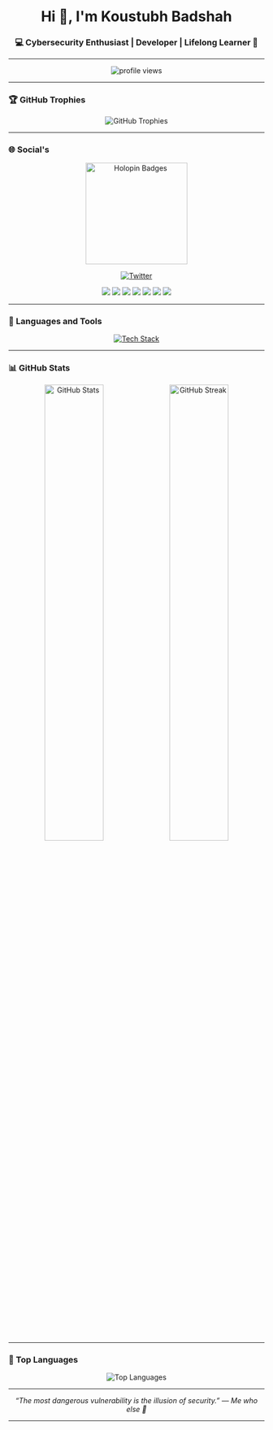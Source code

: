 <!-- Profile Header -->
<h1 align="center">Hi 👋, I'm Koustubh Badshah</h1>
<h3 align="center">💻 Cybersecurity Enthusiast | Developer | Lifelong Learner 🧠</h3>

---

<p align="center">
  <img src="https://komarev.com/ghpvc/?username=frustateduser&label=Profile%20views&color=0e75b6&style=flat-square" alt="profile views" />
</p>

---

### 🏆 GitHub Trophies
<p align="center">
  <img src="https://github-profile-trophy.vercel.app/?username=frustateduser&theme=onedark&margin-w=10&margin-h=10" alt="GitHub Trophies" />
</p>

---

### 🌐 Social's
<p align="center">
  <a href="https://www.holopin.io/@frustateduser" target="_blank"><img src="https://www.holopin.io/images/Long.svg" alt="Holopin Badges" width="200"/></a>
</p>

<p align="center">
  <a href="https://twitter.com/koustubhbadshah" target="blank"><img src="https://img.shields.io/twitter/follow/koustubhbadshah?logo=twitter&style=for-the-badge" alt="Twitter" /></a>
</p>

<p align="center">
  <a href="https://linkedin.com/in/koustubhbadshah" target="_blank"><img src="https://img.shields.io/badge/-LinkedIn-%230077B5?style=for-the-badge&logo=linkedin&logoColor=white"/></a>
  <a href="https://stackoverflow.com/users/29934201" target="_blank"><img src="https://img.shields.io/badge/-Stackoverflow-F48024?style=for-the-badge&logo=stackoverflow&logoColor=white"/></a>
  <a href="https://www.hackerrank.com/frustateduser" target="_blank"><img src="https://img.shields.io/badge/-Hackerrank-2EC866?style=for-the-badge&logo=hackerrank&logoColor=white"/></a>
  <a href="https://www.leetcode.com/frustateduser" target="_blank"><img src="https://img.shields.io/badge/-LeetCode-FFA116?style=for-the-badge&logo=leetcode&logoColor=black"/></a>
  <a href="https://www.hackerearth.com/@frustateduser" target="_blank"><img src="https://img.shields.io/badge/-HackerEarth-323754?style=for-the-badge&logo=hackerearth&logoColor=white"/></a>
  <a href="https://www.credly.com/users/koustubhbadshah" target="_blank"><img src="https://img.shields.io/badge/-Credly-FF6B00?style=for-the-badge&logo=credly&logoColor=white"/></a>
  <a href="https://fb.com/koustubhbadshah" target="_blank"><img src="https://img.shields.io/badge/-Facebook-1877F2?style=for-the-badge&logo=facebook&logoColor=white"/></a>
</p>

---

### 🧰 Languages and Tools
<p align="center">
  <a href="#"><img src="https://skillicons.dev/icons?i=cpp,java,js,react,nodejs,express,nextjs,html,css,mongodb,postgres,redis,docker,kubernetes,linux,postman,electron,kotlin,qt&perline=9" alt="Tech Stack" /></a>
</p>

---

### 📊 GitHub Stats
<div align="center">
  <img src="https://github-readme-stats.vercel.app/api?username=frustateduser&show_icons=true&theme=tokyonight" alt="GitHub Stats" width="48%"/>
  <img src="https://github-readme-streak-stats.herokuapp.com/?user=frustateduser&theme=tokyonight" alt="GitHub Streak" width="48%"/>
</div>

---

### 💬 Top Languages
<p align="center">
  <img src="https://github-readme-stats.vercel.app/api/top-langs?username=frustateduser&show_icons=true&locale=en&layout=compact&theme=tokyonight" alt="Top Languages" />
</p>

---

<p align="center">
  <i>“The most dangerous vulnerability is the illusion of security.” — Me who else 🫠</i>
</p>

---
